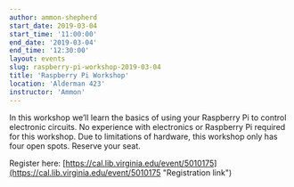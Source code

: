 ```yaml
---
author: ammon-shepherd
start_date: 2019-03-04
start_time: '11:00:00'
end_date: '2019-03-04'
end_time: '12:30:00'
layout: events
slug: raspberry-pi-workshop-2019-03-04
title: 'Raspberry Pi Workshop'
location: 'Alderman 423'
instructor: 'Ammon'
---
```

In this workshop we’ll learn the basics of using your Raspberry Pi to control electronic circuits. No experience with electronics or Raspberry Pi required for this workshop. Due to limitations of hardware, this workshop only has four open spots. Reserve your seat.

Register here: [https://cal.lib.virginia.edu/event/5010175](https://cal.lib.virginia.edu/event/5010175 "Registration link")
